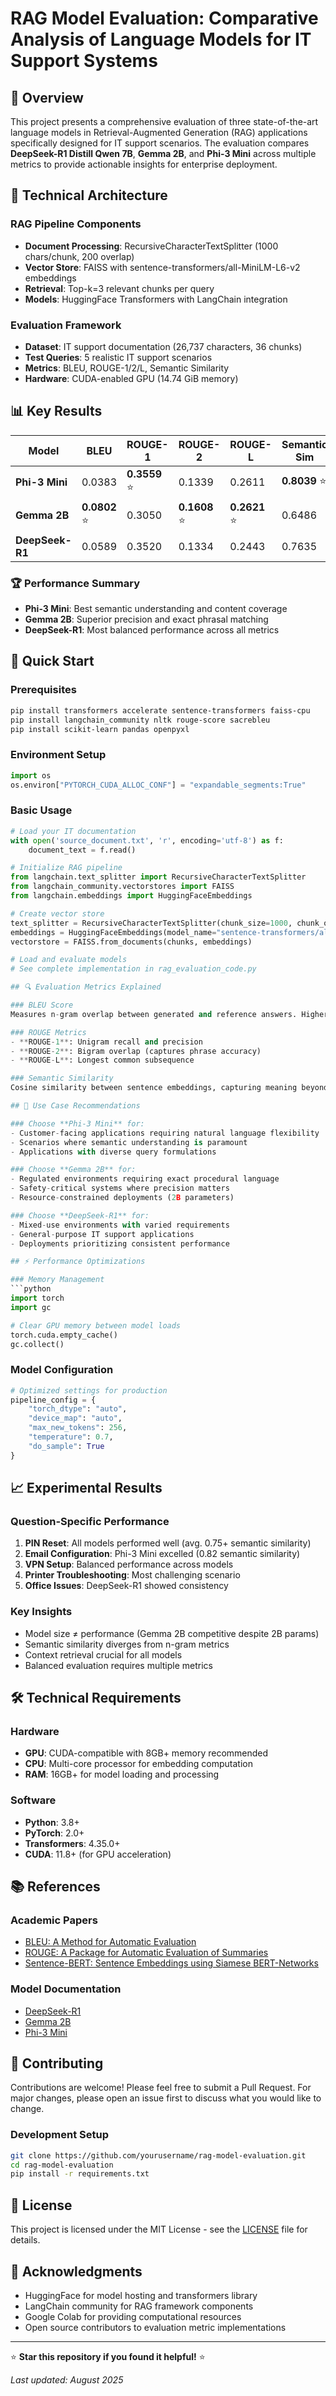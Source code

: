 # RAG Model Evaluation: Comparative Analysis of Language Models for IT Support Systems

## 🎯 Overview

This project presents a comprehensive evaluation of three state-of-the-art language models in Retrieval-Augmented Generation (RAG) applications specifically designed for IT support scenarios. The evaluation compares **DeepSeek-R1 Distill Qwen 7B**, **Gemma 2B**, and **Phi-3 Mini** across multiple metrics to provide actionable insights for enterprise deployment.

## 🔧 Technical Architecture

### RAG Pipeline Components
- **Document Processing**: RecursiveCharacterTextSplitter (1000 chars/chunk, 200 overlap)
- **Vector Store**: FAISS with sentence-transformers/all-MiniLM-L6-v2 embeddings  
- **Retrieval**: Top-k=3 relevant chunks per query
- **Models**: HuggingFace Transformers with LangChain integration

### Evaluation Framework
- **Dataset**: IT support documentation (26,737 characters, 36 chunks)
- **Test Queries**: 5 realistic IT support scenarios
- **Metrics**: BLEU, ROUGE-1/2/L, Semantic Similarity
- **Hardware**: CUDA-enabled GPU (14.74 GiB memory)

## 📊 Key Results

| Model | BLEU | ROUGE-1 | ROUGE-2 | ROUGE-L | Semantic Sim |
|-------|------|---------|---------|---------|--------------|
| **Phi-3 Mini** | 0.0383 | **0.3559** ⭐ | 0.1339 | 0.2611 | **0.8039** ⭐ |
| **Gemma 2B** | **0.0802** ⭐ | 0.3050 | **0.1608** ⭐ | **0.2621** ⭐ | 0.6486 |
| **DeepSeek-R1** | 0.0589 | 0.3520 | 0.1334 | 0.2443 | 0.7635 |

### 🏆 Performance Summary
- **Phi-3 Mini**: Best semantic understanding and content coverage
- **Gemma 2B**: Superior precision and exact phrasal matching  
- **DeepSeek-R1**: Most balanced performance across all metrics

## 🚀 Quick Start

### Prerequisites
```bash
pip install transformers accelerate sentence-transformers faiss-cpu
pip install langchain_community nltk rouge-score sacrebleu
pip install scikit-learn pandas openpyxl
```

### Environment Setup
```python
import os
os.environ["PYTORCH_CUDA_ALLOC_CONF"] = "expandable_segments:True"
```

### Basic Usage
```python
# Load your IT documentation
with open('source_document.txt', 'r', encoding='utf-8') as f:
    document_text = f.read()

# Initialize RAG pipeline
from langchain.text_splitter import RecursiveCharacterTextSplitter
from langchain_community.vectorstores import FAISS
from langchain.embeddings import HuggingFaceEmbeddings

# Create vector store
text_splitter = RecursiveCharacterTextSplitter(chunk_size=1000, chunk_overlap=200)
embeddings = HuggingFaceEmbeddings(model_name="sentence-transformers/all-MiniLM-L6-v2")
vectorstore = FAISS.from_documents(chunks, embeddings)

# Load and evaluate models
# See complete implementation in rag_evaluation_code.py

## 🔍 Evaluation Metrics Explained

### BLEU Score
Measures n-gram overlap between generated and reference answers. Higher scores indicate better lexical similarity.

### ROUGE Metrics
- **ROUGE-1**: Unigram recall and precision
- **ROUGE-2**: Bigram overlap (captures phrase accuracy)
- **ROUGE-L**: Longest common subsequence

### Semantic Similarity
Cosine similarity between sentence embeddings, capturing meaning beyond surface-level words.

## 🎯 Use Case Recommendations

### Choose **Phi-3 Mini** for:
- Customer-facing applications requiring natural language flexibility
- Scenarios where semantic understanding is paramount
- Applications with diverse query formulations

### Choose **Gemma 2B** for:
- Regulated environments requiring exact procedural language
- Safety-critical systems where precision matters
- Resource-constrained deployments (2B parameters)

### Choose **DeepSeek-R1** for:
- Mixed-use environments with varied requirements
- General-purpose IT support applications
- Deployments prioritizing consistent performance

## ⚡ Performance Optimizations

### Memory Management
```python
import torch
import gc

# Clear GPU memory between model loads
torch.cuda.empty_cache()
gc.collect()
```

### Model Configuration
```python
# Optimized settings for production
pipeline_config = {
    "torch_dtype": "auto",
    "device_map": "auto", 
    "max_new_tokens": 256,
    "temperature": 0.7,
    "do_sample": True
}
```

## 📈 Experimental Results

### Question-Specific Performance
1. **PIN Reset**: All models performed well (avg. 0.75+ semantic similarity)
2. **Email Configuration**: Phi-3 Mini excelled (0.82 semantic similarity)
3. **VPN Setup**: Balanced performance across models
4. **Printer Troubleshooting**: Most challenging scenario
5. **Office Issues**: DeepSeek-R1 showed consistency

### Key Insights
- Model size ≠ performance (Gemma 2B competitive despite 2B params)
- Semantic similarity diverges from n-gram metrics
- Context retrieval crucial for all models
- Balanced evaluation requires multiple metrics

## 🛠 Technical Requirements

### Hardware
- **GPU**: CUDA-compatible with 8GB+ memory recommended
- **CPU**: Multi-core processor for embedding computation
- **RAM**: 16GB+ for model loading and processing

### Software
- **Python**: 3.8+
- **PyTorch**: 2.0+
- **Transformers**: 4.35.0+
- **CUDA**: 11.8+ (for GPU acceleration)

## 📚 References

### Academic Papers
- [BLEU: A Method for Automatic Evaluation](https://aclanthology.org/P02-1040/)
- [ROUGE: A Package for Automatic Evaluation of Summaries](https://aclanthology.org/W04-1013/)
- [Sentence-BERT: Sentence Embeddings using Siamese BERT-Networks](https://arxiv.org/abs/1908.10084)

### Model Documentation
- [DeepSeek-R1](https://huggingface.co/deepseek-ai/deepseek-r1-distill-qwen-7b)
- [Gemma 2B](https://huggingface.co/google/gemma-2b-it)
- [Phi-3 Mini](https://huggingface.co/microsoft/Phi-3-mini-4k-instruct)

## 🤝 Contributing

Contributions are welcome! Please feel free to submit a Pull Request. For major changes, please open an issue first to discuss what you would like to change.

### Development Setup
```bash
git clone https://github.com/yourusername/rag-model-evaluation.git
cd rag-model-evaluation
pip install -r requirements.txt
```

## 📄 License

This project is licensed under the MIT License - see the [LICENSE](LICENSE) file for details.

## 🙏 Acknowledgments

- HuggingFace for model hosting and transformers library
- LangChain community for RAG framework components
- Google Colab for providing computational resources
- Open source contributors to evaluation metric implementations

---

⭐ **Star this repository if you found it helpful!** ⭐

*Last updated: August 2025*
